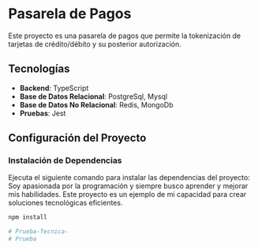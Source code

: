 # Pasarela de Pagos

Este proyecto es una pasarela de pagos que permite la tokenización de tarjetas de crédito/débito y su posterior autorización.

## Tecnologías

- **Backend**: TypeScript
- **Base de Datos Relacional**: PostgreSql, Mysql
- **Base de Datos No Relacional**: Redis, MongoDb
- **Pruebas**: Jest

## Configuración del Proyecto

### Instalación de Dependencias

Ejecuta el siguiente comando para instalar las dependencias del proyecto:
Soy apasionada por la programación y siempre busco aprender y mejorar mis habilidades. Este proyecto es un ejemplo de mi capacidad para crear soluciones tecnológicas eficientes.

```bash
npm install

# Prueba-Tecnica-
# Prueba
